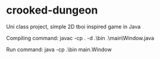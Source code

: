 # crooked-dungeon
Uni class project, simple 2D tboi inspired game in Java 

Compiling command:
javac -cp . -d .\bin .\main\Window.java

Run command:
java -cp .\bin main.Window
